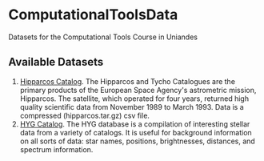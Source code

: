 # ComputationalToolsData
Datasets for the Computational Tools Course in Uniandes

## Available Datasets

1. [Hipparcos Catalog](http://heasarc.gsfc.nasa.gov/W3Browse/all/hipparcos.html). The Hipparcos and Tycho Catalogues are the primary products of the European Space Agency's astrometric mission, Hipparcos. The satellite, which operated for four years, returned high quality scientific data from November 1989 to March 1993. Data is a compressed (hipparcos.tar.gz) csv file.
2. [HYG Catalog](http://www.astronexus.com/hyg).  The HYG database is a compilation of interesting stellar data from a variety of catalogs. It is useful for background information on all sorts of data: star names, positions, brightnesses, distances, and spectrum information.